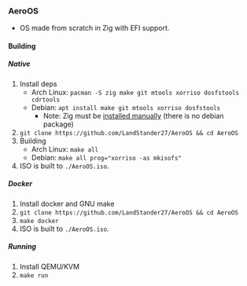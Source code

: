 ### AeroOS
- OS made from scratch in Zig with EFI support.

#### Building
##### Native
1. Install deps
	* Arch Linux: `pacman -S zig make git mtools xorriso dosfstools cdrtools`
	* Debian: `apt install make git mtools xorriso dosfstools`
		* Note: Zig must be [installed manually](https://ziglang.org/download/) (there is no debian package)
2. `git clone https://github.com/LandStander27/AeroOS && cd AeroOS`
3. Building
	* Arch Linux: `make all`
	* Debian: `make all prog="xorriso -as mkisofs"`
4. ISO is built to `./AeroOS.iso`.

##### Docker
1. Install docker and GNU make
2. `git clone https://github.com/LandStander27/AeroOS && cd AeroOS`
3. `make docker`
4. ISO is built to `./AeroOS.iso`.

##### Running
1. Install QEMU/KVM
2. `make run`